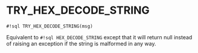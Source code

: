 # TRY_HEX_DECODE_STRING


`#!sql TRY_HEX_DECODE_STRING(msg)`

Equivalent to `#!sql HEX_DECODE_STRING` except that it will return null instead of raising
an exception if the string is malformed in any way.


